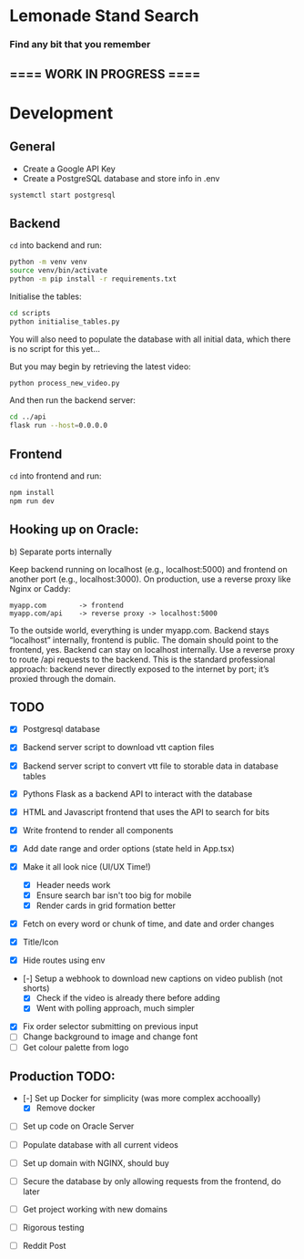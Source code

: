 # Lemonade Stand Search

### Find any bit that you remember

## ==== WORK IN PROGRESS ====

# Development

## General

- Create a Google API Key
- Create a PostgreSQL database and store info in .env

```bash
systemctl start postgresql
```

## Backend

`cd` into backend and run:

```bash
python -m venv venv
source venv/bin/activate
python -m pip install -r requirements.txt
```

Initialise the tables:

```bash
cd scripts
python initialise_tables.py
```

You will also need to populate the database with all initial data, which
there is no script for this yet...

But you may begin by retrieving the latest video:

```bash
python process_new_video.py
```

And then run the backend server:

```bash
cd ../api
flask run --host=0.0.0.0
```

## Frontend

`cd` into frontend and run: 

```bash
npm install
npm run dev
```

## Hooking up on Oracle:

b) Separate ports internally

Keep backend running on localhost (e.g., localhost:5000) and frontend on another port (e.g., localhost:3000).
On production, use a reverse proxy like Nginx or Caddy:

    myapp.com        -> frontend
    myapp.com/api    -> reverse proxy -> localhost:5000

To the outside world, everything is under myapp.com.
Backend stays “localhost” internally, frontend is public.
The domain should point to the frontend, yes.
Backend can stay on localhost internally.
Use a reverse proxy to route /api requests to the backend.
This is the standard professional approach: backend never directly exposed to the internet by port; it’s proxied through the domain.

## TODO

- [x] Postgresql database 
- [x] Backend server script to download vtt caption files
- [x] Backend server script to convert vtt file to storable data in database tables
- [x] Pythons Flask as a backend API to interact with the database
- [x] HTML and Javascript frontend that uses the API to search for bits
- [x] Write frontend to render all components
- [x] Add date range and order options (state held in App.tsx)
- [x] Make it all look nice (UI/UX Time!)
    - [x] Header needs work
    - [x] Ensure search bar isn't too big for mobile
    - [x] Render cards in grid formation better
- [x] Fetch on every word or chunk of time, and date and order changes
- [x] Title/Icon

- [x] Hide routes using env
- [-] Setup a webhook to download new captions on video publish (not shorts)
    - [x] Check if the video is already there before adding
    - [x] Went with polling approach, much simpler
- [x] Fix order selector submitting on previous input
- [ ] Change background to image and change font
- [ ] Get colour palette from logo

## Production TODO:

- [-] Set up Docker for simplicity (was more complex acchooally)
    - [x] Remove docker
- [ ] Set up code on Oracle Server
- [ ] Populate database with all current videos
- [ ] Set up domain with NGINX, should buy
- [ ] Secure the database by only allowing requests from the frontend, do later
- [ ] Get project working with new domains
- [ ] Rigorous testing
- [ ] Reddit Post


